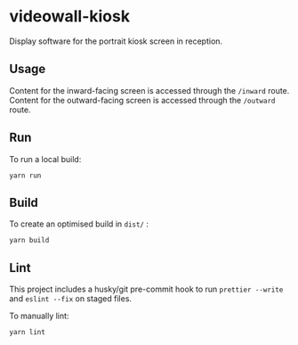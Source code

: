# videowall-kiosk
Display software for the portrait kiosk screen in reception.

## Usage
Content for the inward-facing screen is accessed through the `/inward` route. Content for the outward-facing screen is accessed through the `/outward` route.

## Run
To run a local build:

```console
yarn run
```

## Build
To create an optimised build in `dist/` :

```console
yarn build
```

## Lint
This project includes a husky/git pre-commit hook to run `prettier --write` and `eslint --fix` on staged files.

To manually lint:

```console
yarn lint
```
